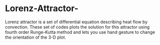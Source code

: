 # Lorenz-Attractor-
Lorenz attractor is a set of differential equation describing heat flow by convection. These set of codes plots the solution for this attractor using fourth order Runge-Kutta method and lets you use hand gesture to change the orientation of the 3-D plot. 
